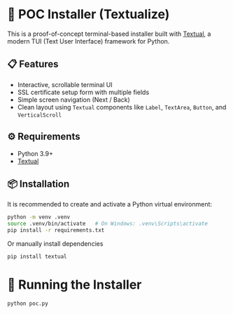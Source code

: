 # 🧪 POC Installer (Textualize)

This is a proof-of-concept terminal-based installer built with [Textual](https://github.com/Textualize/textual), a modern TUI (Text User Interface) framework for Python.

## 📋 Features

- Interactive, scrollable terminal UI
- SSL certificate setup form with multiple fields
- Simple screen navigation (Next / Back)
- Clean layout using `Textual` components like `Label`, `TextArea`, `Button`, and `VerticalScroll`

## ⚙️ Requirements

- Python 3.9+
- [Textual](https://pypi.org/project/textual/)
  
## 📦 Installation

It is recommended to create and activate a Python virtual environment:

```bash
python -m venv .venv
source .venv/bin/activate   # On Windows: .venv\Scripts\activate
pip install -r requirements.txt
```

Or manually install dependencies
```bash
pip install textual
```


# 🚀 Running the Installer
```bash
python poc.py
```